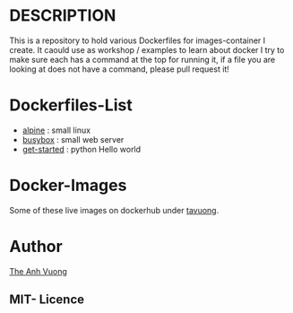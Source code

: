 DESCRIPTION
===========

This is a repository to hold various Dockerfiles for images-container I create.
It caould use as workshop / examples to learn about docker 
I try to make sure each has a command at the top for running it,
if a file you are looking at does not have a command, please
pull request it!

Dockerfiles-List
================
* [alpine](https://github.com/tavuong/workshop-dockerfiles/tree/master/alpine "linux-alpine") : small linux 
* [busybox](https://github.com/tavuong/workshop-dockerfiles/tree/master/busybox "busybox") : small web server  
* [get-started](https://github.com/tavuong/workshop-dockerfiles/tree/master/get-started "hello-world") : python Hello world   

Docker-Images
==============
Some of these live images on dockerhub under [tavuong](https://hub.docker.com/u/tavuong/).

Author 
=======
[The Anh Vuong](https://vuongblog.wordpess.com)

MIT- Licence
------------
